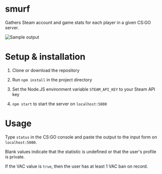 # smurf

Gathers Steam account and game stats for each player in a given CS:GO server.

![Sample output](https://i.imgur.com/M8dIegI.png)

# Setup & installation

1. Clone or download the repository

2. Run `npm install` in the project directory

3. Set the Node.JS environment variable `STEAM_API_KEY` to your Steam API key

4. `npm start` to start the server on `localhost:5000`

# Usage

Type `status` in the CS:GO console and paste the output to the input form on `localhost:5000`.

Blank values indicate that the statistic is undefined or that the user's profile is private.

If the VAC value is `true`, then the user has at least 1 VAC ban on record.